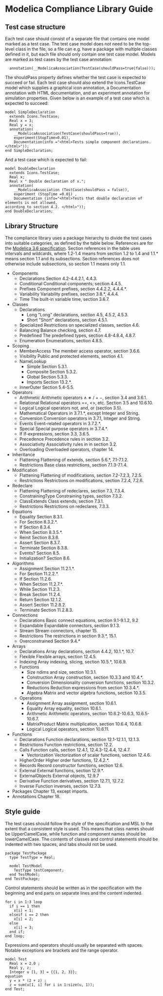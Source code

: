 # Modelica Compliance Library Guide

## Test case structure

Each test case should consist of a separate file that contains one model marked as a test case.
The test case model does not need to be the top-level class in the file, so a file can e.g. have a
package with multiple classes defined in it, but each file should only contain one test case model.
Models are marked as test cases by the test case annotation:
```Modelica
  annotation(__ModelicaAssociation(TestCase(shouldPass=true|false)));
```
The shouldPass property defines whether the test case is expected to succeed or fail. 
Each test case should also extend the Icons.TestCase model which supplies a graphical icon annotation, a Documentation annotation with HTML documentation, and an experiment annotation for simulation properties.
Given below is an example of a test case which is expected to succeed:
```Modelica
model SimpleDeclaration
  extends Icons.TestCase;
  Real x = 3;
  Real y = x;
  annotation(
    __ModelicaAssociation(TestCase(shouldPass=true)),
    experiment(StopTime=0.01),
    Documentation(info ="<html>Tests simple component declarations. </html>"));
end SimpleDeclaration;
```
And a test case which is expected to fail:
```Modelica
model DoubleDeclaration
  extends Icons.TestCase;
  Real x;
  Real x " Double declaration of x.";
  annotation(
    __ModelicaAssociation (TestCase(shouldPass = false)),
    experiment (StopTime =0.01) ,
    Documentation (info="<html>Tests that double declaration of elements is not allowed,
according to section 4.2. </html>"));
end DoubleDeclaration;
```

## Library Structure

The compliance library uses a package hierarchy to divide the test cases into suitable categories, as defined by the table below.
References are for the [Modelica 3.6 specification](https://specification.modelica.org/maint/3.6/MLS.html).
Section references in the table uses intervals and wildcards, where 1.2-1.4 means from section 1.2 to 1.4 and 1.1.\* means section 1.1 and its subsections.
Section references does not otherwise include subsections, so section 1.1 means only 1.1.

- Components
  - Declarations Section 4.2-4.4.2.1, 4.4.3.
  - Conditional Conditional components, section 4.4.5.
  - Prefixes Component prefixes, section 4.4.2.2, 4.4.4.\*.
  - Variability Variability prefixes, section 3.8.\*, 4.4.4.
  - Time The built-in variable time, section 3.6.7.
- Classes
  - Declarations
    - Long "Long" declarations, section 4.5, 4.5.2, 4.5.3.
    - Short "Short" declarations, section 4.5.1.
  - Specialized Restrictions on specialized classes, section 4.6.
  - Balancing Balance checking, section 4.7.
  - Predefined The predefined types, section 4.8-4.8.4, 4.8.7.
  - Enumeration Enumerations, section 4.8.5.
- Scoping
  - MemberAccess The member access operator, section 3.6.6.
  - Visibility Public and protected elements, section 4.1.
  - NameLookup
    - Simple Section 5.3.1.
    - Composite Section 5.3.2.
    - Global Section 5.3.3.
    - Imports Section 13.2.\*.
  - InnerOuter Section 5.4-5.5.
- Operators
  - Arithmetic Arithmetic operators ∧ ∗ / + −, section 3.4 and 3.6.1.
  - Relational Relational operators ==, <>, etc. Section 3.5 and 10.6.10.
  - Logical Logical operators not, and, or (section 3.5).
  - Mathematical Operators in 3.7.1.\*, except Integer and String.
  - Conversion Conversion operators in 3.7.1, Integer and String.
  - Events Event-related operators in 3.7.2.\*.
  - Special Special purpose operators in 3.7.4.\*.
  - If If-expressions, section 3.3, 3.6.5.
  - Precedence Precedence rules in section 3.2.
  - Associativity Associativity rules in in section 3.2.
  - Overloading Overloaded operators, chapter 14.
- Inheritance
  - Flattening Flattening of extends, section 5.6.\*, 7.1-7.1.2.
  - Restrictions Base class restrictions, section 7.1.3-7.1.4.
- Modification
  - Flattening Flattening of modifications, section 7.2-7.2.3, 7.2.5.
  - Restrictions Restrictions on modifications, section 7.2.4, 7.2.6.
- Redeclare
  - Flattening Flattening of redeclares, section 7.3, 7.3.4.
  - ConstrainingType Constraining types, section 7.3.2.
  - ClassExtends Class extends, section 7.3.1.
  - Restrictions Restrictions on redeclares, 7.3.3.
- Equations
  - Equality Section 8.3.1.
  - For Section 8.3.2.\*.
  - If Section 8.3.4.
  - When Section 8.3.5.\*.
  - Reinit Section 8.3.6.
  - Assert Section 8.3.7.
  - Terminate Section 8.3.8.
  - Events? Section 8.5.
  - Initialization? Section 8.6.
- Algorithms
  - Assignment Section 11.2.1.\*.
  - For Section 11.2.2.\*.
  - If Section 11.2.6.
  - When Section 11.2.7.\*.
  - While Section 11.2.3.
  - Break Section 11.2.4.
  - Return Section 12.1.2.
  - Assert Section 11.2.8.2.
  - Terminate Section 11.2.8.3.
- Connections
  - Declarations Basic connect equations, section 9.1-9.1.2, 9.2
  - Expandable Expandable connectors, section 9.1.3.
  - Stream Stream connectors, chapter 15.
  - Restrictions The restrictions in section 9.3.*, 15.1.
  - Overconstrained Section 9.4.\*
- Arrays
  - Declarations Array declarations, section 4.4.2, 10.1.\*, 10.7.
  - Flexible Flexible arrays, section 12.4.5.
  - Indexing Array indexing, slicing, section 10.5.\*, 10.6.9.
  - Functions
    - Size ndims and size, section 10.3.1.
    - Construction Array construction, section 10.3.3 and 10.4.\*.
    - Conversion Dimensionality conversion functions, section 10.3.2.
    - Reductions Reduction expressions from section 10.3.4.\*.
    - Algebra Matrix and vector algebra functions, section 10.3.5.
  - Operations
    - Assignment Array assignment, section 10.6.1.
    - Equality Array equality, section 10.6.1.
    - Arithmetic Arithmetic operators, section 10.6.2-10.6.3, 10.6.5-10.6.7.
    - MatrixProduct Matrix multiplication, section 10.6.4, 10.6.8.
    - Logical Logical operators, section 10.6.11.
- Functions
  - Declarations Function declarations, section 12.1-12.1.1, 12.1.3.
  - Restrictions Function restrictions, section 12.2.
  - Calls Function calls, section 12.4.1, 12.4.3-12.4.4, 12.4.7.
    - Vectorization Vectorization of scalar functions, section 12.4.6.
  - HigherOrder Higher order functions, 12.4.2.\*.
  - Records Record constructor functions, section 12.6.
  - External External functions, section 12.9.\*.
  - ExternalObjects External objects, 12.9.7
  - Derivative Function derivatives, section 12.7.1, 12.7.2.
  - Inverse Function inverses, section 12.7.3.
- Packages Chapter 13, except imports.
- Annotations Chapter 18.

## Style guide
The test cases should follow the style of the specification and MSL to the extent that a consistent style is used.
This means that class names should be UpperCamelCase, while function and component names should be lowerCamelCase.
The contents of classes and control statements should be indented with two spaces, and tabs should not be used.
```Modelica
package TestPackage
  type TestType = Real;

  model TestModel
    TestType testComponent;
  end TestModel;
end TestPackage;
```
Control statements should be written as in the specification with the beginning and end parts on separate lines and the content indented.
```Modelica
for i in 1:3 loop
  if i == 1 then
    x[i] = 1;
  elseif i == 2 then
    x[i] = 2;
  else
    x[i] = 3;
  end if;
end loop;
```
Expressions and operators should usually be separated with spaces. Notable exceptions are
brackets and the range operator.
```Modelica
model Test
  Real x = 2.0 ;
  Real y, z;
  Integer u [1, 3] = {{1, 2, 3}};
equation
  y = x * (2 + z) ;
  z = sum(u[1, i] for i in 1:size(u, 1));
end Test;
```
